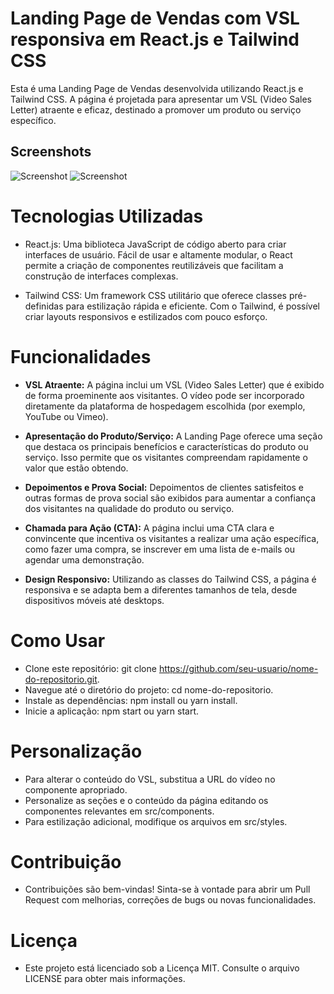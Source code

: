 
# Landing Page de Vendas com VSL responsiva em React.js e Tailwind CSS

Esta é uma Landing Page de Vendas desenvolvida utilizando React.js e Tailwind CSS. A página é projetada para apresentar um VSL (Video Sales Letter) atraente e eficaz, destinado a promover um produto ou serviço específico.

## Screenshots

![Screenshot](https://i.imgur.com/XVUwpEj.png)
![Screenshot](https://i.imgur.com/SdINNfR.png)

# Tecnologias Utilizadas

- React.js: Uma biblioteca JavaScript de código aberto para criar interfaces de usuário. Fácil de usar e altamente modular, o React permite a criação de componentes reutilizáveis que facilitam a construção de interfaces complexas.

- Tailwind CSS: Um framework CSS utilitário que oferece classes pré-definidas para estilização rápida e eficiente. Com o Tailwind, é possível criar layouts responsivos e estilizados com pouco esforço.

# Funcionalidades

- **VSL Atraente:** A página inclui um VSL (Video Sales Letter) que é exibido de forma proeminente aos visitantes. O vídeo pode ser incorporado diretamente da plataforma de hospedagem escolhida (por exemplo, YouTube ou Vimeo).

- **Apresentação do Produto/Serviço:** A Landing Page oferece uma seção que destaca os principais benefícios e características do produto ou serviço. Isso permite que os visitantes compreendam rapidamente o valor que estão obtendo.

- **Depoimentos e Prova Social:** Depoimentos de clientes satisfeitos e outras formas de prova social são exibidos para aumentar a confiança dos visitantes na qualidade do produto ou serviço.

- **Chamada para Ação (CTA):** A página inclui uma CTA clara e convincente que incentiva os visitantes a realizar uma ação específica, como fazer uma compra, se inscrever em uma lista de e-mails ou agendar uma demonstração.

- **Design Responsivo:** Utilizando as classes do Tailwind CSS, a página é responsiva e se adapta bem a diferentes tamanhos de tela, desde dispositivos móveis até desktops.

# Como Usar

- Clone este repositório: git clone https://github.com/seu-usuario/nome-do-repositorio.git.
- Navegue até o diretório do projeto: cd nome-do-repositorio.
- Instale as dependências: npm install ou yarn install.
- Inicie a aplicação: npm start ou yarn start.

# Personalização

- Para alterar o conteúdo do VSL, substitua a URL do vídeo no componente apropriado.
- Personalize as seções e o conteúdo da página editando os componentes relevantes em src/components.
- Para estilização adicional, modifique os arquivos em src/styles.

# Contribuição

- Contribuições são bem-vindas! Sinta-se à vontade para abrir um Pull Request com melhorias, correções de bugs ou novas funcionalidades.

# Licença

- Este projeto está licenciado sob a Licença MIT. Consulte o arquivo LICENSE para obter mais informações.
